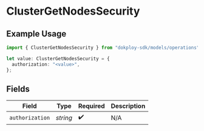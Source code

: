 # ClusterGetNodesSecurity

## Example Usage

```typescript
import { ClusterGetNodesSecurity } from "dokploy-sdk/models/operations";

let value: ClusterGetNodesSecurity = {
  authorization: "<value>",
};
```

## Fields

| Field              | Type               | Required           | Description        |
| ------------------ | ------------------ | ------------------ | ------------------ |
| `authorization`    | *string*           | :heavy_check_mark: | N/A                |